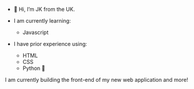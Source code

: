 - 👋 Hi, I’m JK from the UK.

- I am currently learning:
  - Javascript

- I have prior experience using:
  - HTML 
  - CSS
  - Python 🐍

I am currently building the front-end of my new web application and more!

<!---
JK-Halligan/JK-Halligan is a ✨ special ✨ repository because its `README.md` (this file) appears on your GitHub profile.
You can click the Preview link to take a look at your changes.
--->
